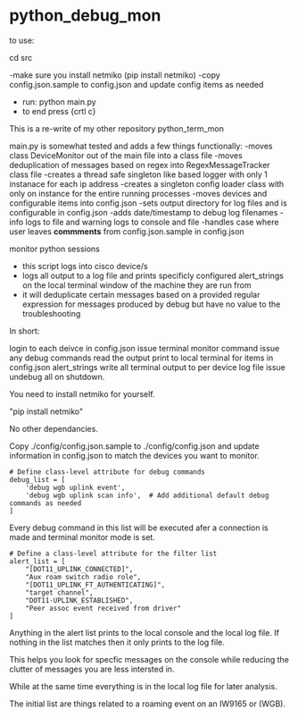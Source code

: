 # python_debug_mon

to use:

cd src

-make sure you install netmiko (pip install netmiko)
-copy config.json.sample to config.json and update config items as needed
- run: python main.py
- to end press {crtl c}

This is a re-write of my other repository python_term_mon

main.py is somewhat tested and adds a few things functionally:
-moves class DeviceMonitor out of the main file into a class file
-moves deduplication of messages based on regex into RegexMessageTracker class file
-creates a thread safe singleton like based logger with only 1 instanace for each ip address
-creates a singleton config loader class with only on instance for the entire running processes
-moves devices and configurable items into config.json
-sets output directory for log files and is configurable in config.json
-adds date/timestamp to debug log filenames
-info logs to file and warning logs to console and file
-handles case where user leaves __commments__ from config.json.sample in config.json

monitor python sessions 

- this script logs into cisco device/s 
- logs all output to a log file and prints specificly configured alert_strings on the local terminal window of the machine they are run from
- it will deduplicate certain messages based on a provided regular expression for messages produced by debug but have no value to the troubleshooting

In short:

login to each deivce in config.json
issue terminal monitor command
issue any debug commands
read the output 
print to local terminal for items in config.json alert_strings
write all terminal output to per device log file
issue undebug all on shutdown.

You need to install netmiko for yourself.

"pip install netmiko"

No other dependancies.

Copy ./config/config.json.sample to ./config/config.json and update information in config.json to match the devices you want to monitor.


    # Define class-level attribute for debug commands
    debug_list = [
        'debug wgb uplink event',
        'debug wgb uplink scan info',  # Add additional default debug commands as needed
    ]

Every debug command in this list will be executed afer a connection is made and terminal monitor mode is set.


    # Define a class-level attribute for the filter list
    alert_list = [
        "[DOT11_UPLINK_CONNECTED]",
        "Aux roam switch radio role",
        "[DOT11_UPLINK_FT_AUTHENTICATING]",
        "target channel",
        "DOT11-UPLINK_ESTABLISHED",
        "Peer assoc event received from driver"
    ]

Anything in the alert list prints to the local console and the local log file.  If nothing in the list matches then it only prints to the log file.

This helps you look for specfic messages on the console while reducing the clutter of messages you are less intersted in.

While at the same time everything is in the local log file for later analysis.

The initial list are things related to a roaming event on an IW9165 or (WGB).

